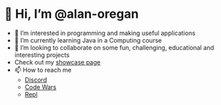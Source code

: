 # 👋 Hi, I’m @alan-oregan
- 👀 I’m interested in programming and making useful applications
- 🌱 I’m currently learning Java in a Computing course
- 💞️ I’m looking to collaborate on some fun, challenging, educational and interesting projects
- Check out my [showcase page](https://alan-oregan.github.io/)
- 📫 How to reach me
  - [Discord](https://discordapp.com/users/Draconis60#6796)
  - [Code Wars](https://www.codewars.com/users/alan_oregano)
  - [Repl](https://repl.it/@alan_oregano)
